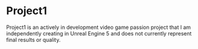 # Project1
Project1 is an actively in development video game passion project that I am independently creating in Unreal Engine 5 and does not currently represent final results or quality.
